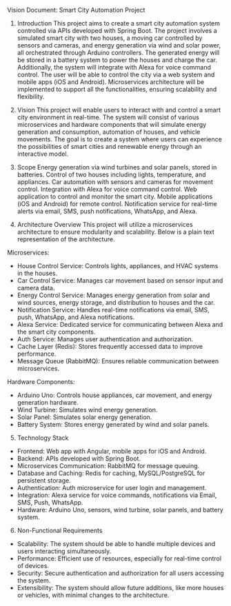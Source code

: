 Vision Document: Smart City Automation Project
1. Introduction
This project aims to create a smart city automation system controlled via APIs developed with Spring Boot. The project involves a simulated smart city with two houses, a moving car controlled by sensors and cameras, and energy generation via wind and solar power, all orchestrated through Arduino controllers. The generated energy will be stored in a battery system to power the houses and charge the car. Additionally, the system will integrate with Alexa for voice command control. The user will be able to control the city via a web system and mobile apps (iOS and Android). Microservices architecture will be implemented to support all the functionalities, ensuring scalability and flexibility.

2. Vision
This project will enable users to interact with and control a smart city environment in real-time. The system will consist of various microservices and hardware components that will simulate energy generation and consumption, automation of houses, and vehicle movements. The goal is to create a system where users can experience the possibilities of smart cities and renewable energy through an interactive model.

3. Scope
Energy generation via wind turbines and solar panels, stored in batteries.
Control of two houses including lights, temperature, and appliances.
Car automation with sensors and cameras for movement control.
Integration with Alexa for voice command control.
Web application to control and monitor the smart city.
Mobile applications (iOS and Android) for remote control.
Notification service for real-time alerts via email, SMS, push notifications, WhatsApp, and Alexa.
4. Architecture Overview
This project will utilize a microservices architecture to ensure modularity and scalability. Below is a plain text representation of the architecture.


Microservices:
 - House Control Service: Controls lights, appliances, and HVAC systems in the houses.
- Car Control Service: Manages car movement based on sensor input and camera data.
- Energy Control Service: Manages energy generation from solar and wind sources, energy storage, and distribution to houses and the car.
- Notification Service: Handles real-time notifications via email, SMS, push, WhatsApp, and Alexa notifications.
- Alexa Service: Dedicated service for communicating between Alexa and the smart city components.
- Auth Service: Manages user authentication and authorization.
- Cache Layer (Redis): Stores frequently accessed data to improve performance.
- Message Queue (RabbitMQ): Ensures reliable communication between microservices.

Hardware Components:
- Arduino Uno: Controls house appliances, car movement, and energy generation hardware.
- Wind Turbine: Simulates wind energy generation.
- Solar Panel: Simulates solar energy generation.
- Battery System: Stores energy generated by wind and solar panels.

5. Technology Stack
- Frontend: Web app with Angular, mobile apps for iOS and Android.
- Backend: APIs developed with Spring Boot.
- Microservices Communication: RabbitMQ for message queuing.
- Database and Caching: Redis for caching, MySQL/PostgreSQL for persistent storage.
- Authentication: Auth microservice for user login and management.
- Integration: Alexa service for voice commands, notifications via Email, SMS, Push, WhatsApp.
- Hardware: Arduino Uno, sensors, wind turbine, solar panels, and battery system.

6. Non-Functional Requirements
- Scalability: The system should be able to handle multiple devices and users interacting simultaneously.
- Performance: Efficient use of resources, especially for real-time control of devices.
- Security: Secure authentication and authorization for all users accessing the system.
- Extensibility: The system should allow future additions, like more houses or vehicles, with minimal changes to the architecture.
